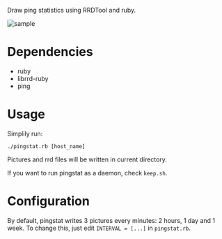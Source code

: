 Draw ping statistics using RRDTool and ruby.

![sample](/quark-zju/pingstat/raw/master/sample.png)

Dependencies
============
* ruby
* librrd-ruby
* ping

Usage
=====
Simplily run:

    ./pingstat.rb [host_name]

Pictures and rrd files will be written in current directory.

If you want to run pingstat as a daemon, check `keep.sh`.

Configuration
=============

By default, pingstat writes 3 pictures every minutes: 2 hours, 1 day and 1 week.
To change this, just edit `INTERVAL = [...]` in `pingstat.rb`.

